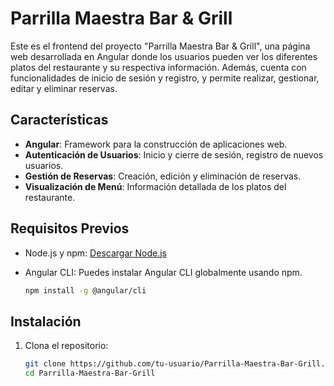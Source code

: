 # Parrilla Maestra Bar & Grill

Este es el frontend del proyecto "Parrilla Maestra Bar & Grill", una página web desarrollada en Angular donde los usuarios pueden ver los diferentes platos del restaurante y su respectiva información. Además, cuenta con funcionalidades de inicio de sesión y registro, y permite realizar, gestionar, editar y eliminar reservas.

## Características

- **Angular**: Framework para la construcción de aplicaciones web.
- **Autenticación de Usuarios**: Inicio y cierre de sesión, registro de nuevos usuarios.
- **Gestión de Reservas**: Creación, edición y eliminación de reservas.
- **Visualización de Menú**: Información detallada de los platos del restaurante.

## Requisitos Previos

- Node.js y npm: [Descargar Node.js](https://nodejs.org/)
- Angular CLI: Puedes instalar Angular CLI globalmente usando npm.

    ```bash
    npm install -g @angular/cli
    ```

## Instalación

1. Clona el repositorio:

    ```bash
    git clone https://github.com/tu-usuario/Parrilla-Maestra-Bar-Grill.git
    cd Parrilla-Maestra-Bar-Grill
    ```
